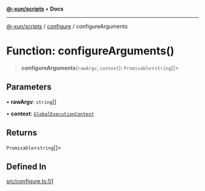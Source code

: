 [**@-xun/scripts**](../../README.md) • **Docs**

---

[@-xun/scripts](../../README.md) / [configure](../README.md) / configureArguments

# Function: configureArguments()

> **configureArguments**(`rawArgv`, `context`): `Promisable`<`string`\[]>

## Parameters

• **rawArgv**: `string`\[]

• **context**: [`GlobalExecutionContext`](../type-aliases/GlobalExecutionContext.md)

## Returns

`Promisable`<`string`\[]>

## Defined In

[src/configure.ts:51](https://github.com/Xunnamius/xscripts/blob/e9f020c2a756a49be6cdccf55d88b926dd2645e9/src/configure.ts#L51)
